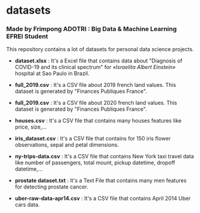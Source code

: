 # datasets
### Made by Frimpong ADOTRI : Big Data & Machine Learning EFREI Student
This repository contains a lot of datasets for personal data science projects.

* **dataset.xlsx** : It's a Excel file that contains data about "Diagnosis of COVID-19 and its clinical spectrum" for *«Israelita Albert Einstein»* hospital at Sao Paulo in Brazil.

* **full_2019.csv** : It's a CSV file about 2019 french land values. This dataset is generated by "Finances Publiques France".
* **full_2019.csv** : It's a CSV file about 2020 french land values. This dataset is generated by "Finances Publiques France".
* **houses.csv** : It's a CSV file that contains many houses features like price, size,...
* **iris_dataset.csv** : It's a CSV file that contains for 150 iris flower observations, sepal and petal dimensions.
* **ny-trips-data.csv** : It's a CSV file that contains New York taxi travel data like number of passengers, total mount, pickup datetime, dropoff datetime,...
* **prostate dataset.txt** : It's a Text File that contains many men features for detecting prostate cancer.
* **uber-raw-data-apr14.csv** : It's a CSV file that contains April 2014 Uber cars data.
